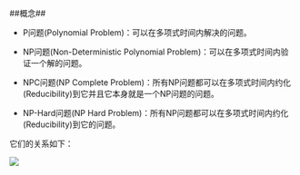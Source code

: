 
##概念##
- P问题(Polynomial Problem)：可以在多项式时间内解决的问题。

- NP问题(Non-Deterministic Polynomial Problem)：可以在多项式时间内验证一个解的问题。

- NPC问题(NP Complete Problem)：所有NP问题都可以在多项式时间内约化(Reducibility)到它并且它本身就是一个NP问题的问题。

- NP-Hard问题(NP Hard Problem)：所有NP问题都可以在多项式时间内约化(Reducibility)到它的问题。


它们的关系如下：

![](http://www.coderjie.com/static/img/2018/5/24174944.png)
